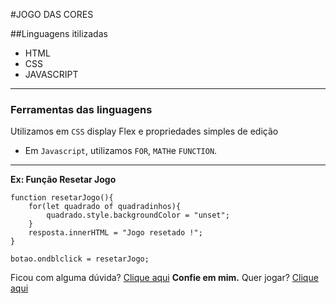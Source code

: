 #JOGO DAS CORES

##Linguagens itilizadas
- HTML
- CSS
- JAVASCRIPT
---
### Ferramentas das linguagens

Utilizamos em `CSS` display Flex e 
propriedades simples de edição
- Em `Javascript`, utilizamos `FOR`,
`MATH`e `FUNCTION`.
---
**Ex: Função Resetar Jogo**
~~~
function resetarJogo(){
    for(let quadrado of quadradinhos){
        quadrado.style.backgroundColor = "unset";
    }
    resposta.innerHTML = "Jogo resetado !";
}

botao.ondblclick = resetarJogo;
~~~

Ficou com alguma dúvida? [Clique aqui](http://www.google.com.br)
**Confie em mim.** Quer jogar? [Clique aqui]()